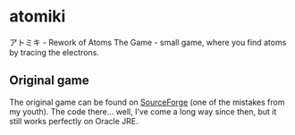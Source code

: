 # atomiki
アトミキ - Rework of Atoms The Game - small game, where you find atoms by tracing the electrons.


## Original game

The original game can be found on [SourceForge](https://sourceforge.net/projects/atomsthegame/) (one of the mistakes from my youth). 
The code there... well, I’ve come a long way since then, but it still works perfectly on Oracle JRE.